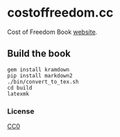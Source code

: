 # costoffreedom.cc

Cost of Freedom Book [website](http://costoffreedom.cc).

## Build the book

    gem install kramdown
    pip install markdown2
    ./bin/convert_to_tex.sh
    cd build
    latexmk

### License

[CC0](https://creativecommons.org/publicdomain/zero/1.0/)
